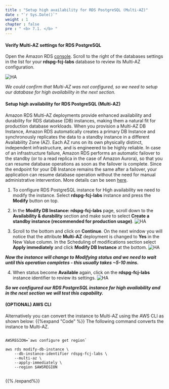 ```yaml
---
title : "Setup high availability for RDS PostgreSQL (Multi-AZ)"
date : "`r Sys.Date()`"
weight : 1
chapter : false
pre : " <b> 7.1. </b> "
---
```


#### Verify Multi-AZ settings for RDS PostgreSQL

Open the Amazon RDS [console](https://console.aws.amazon.com/rds/home#databases). Scroll to the right of the databases settings in the list for your **rdspg-fcj-labs** database to review its Multi-AZ configuration.

![HA](/images/7/1/1.png)

*We could confirm that Multi-AZ was not configured, so we need to setup our database for high availability in the next section.*

#### Setup high availability for RDS PostgreSQL (Multi-AZ)

Amazon RDS Multi-AZ deployments provide enhanced availability and durability for RDS database (DB) instances, making them a natural fit for production database workloads. When you provision a Multi-AZ DB Instance, Amazon RDS automatically creates a primary DB Instance and synchronously replicates the data to a standby instance in a different Availability Zone (AZ). Each AZ runs on its own physically distinct, independent infrastructure, and is engineered to be highly reliable. In case of an infrastructure failure, Amazon RDS performs an automatic failover to the standby (or to a read replica in the case of Amazon Aurora), so that you can resume database operations as soon as the failover is complete. Since the endpoint for your DB Instance remains the same after a failover, your application can resume database operation without the need for manual administrative intervention. More details can be seen [here](https://aws.amazon.com/blogs/database/amazon-rds-under-the-hood-multi-az/).

1. To configure RDS PostgreSQL instance for High availability we need to modify the instance. Select **rdspg-fcj-labs** instance and press the **Modify** button on top.

2. In the **Modify DB Instance: rdspg-fcj-labs** page, scroll down to the **Availability & durability** section and make sure to select **Create a standby instance (recommended for production usage)**.
![HA](/images/7/1/2.png)

3. Scroll to the bottom and click on **Continue**. On the next window you will notice that the attribute **Multi-AZ** deployment is changed to **Yes** in the New Value column. In the Scheduling of modifications section select **Apply immediately** and click **Modify DB Instance** at the bottom.
![HA](/images/7/1/3.png)

***Now the instance will change to **Modifying** status and we need to wait until this operation completes - this usually takes ~5-10 mins.***

4. When status become **Available** again, click on the **rdspg-fcj-labs** instance identifier to review its settings.
![HA](/images/7/1/4.png)

***So we configured our RDS PostgreSQL instance for high availability and in the next section we will test this capability.***


#### (OPTIONAL) AWS CLI

Alternatively you can convert the instance to Multi-AZ using the AWS CLI as shown below:
{{%expand "Code" %}}
The following command converts the instance to Multi-AZ.

```

AWSREGION=`aws configure get region`

aws rds modify-db-instance \
	--db-instance-identifier rdspg-fcj-labs \
	--multi-az \
	--apply-immediately \
	--region $AWSREGION


```
{{% /expand%}}